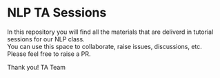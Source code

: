 # NLP TA Sessions

In this repository you will find all the materials that are deliverd in tutorial sessions for our NLP class.  
You can use this space to collaborate, raise issues, discussions, etc.  
Please feel free to raise a PR.  

Thank you!
TA Team
